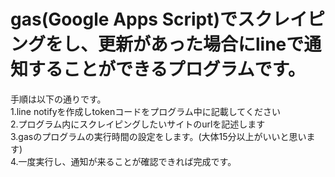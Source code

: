 # gas(Google Apps Script)でスクレイピングをし、更新があった場合にlineで通知することができるプログラムです。
手順は以下の通りです。  
1.line notifyを作成しtokenコードをプログラム中に記載してください  
2.プログラム内にスクレイピングしたいサイトのurlを記述します  
3.gasのプログラムの実行時間の設定をします。(大体15分以上がいいと思います)  
4.一度実行し、通知が来ることが確認できれば完成です。
